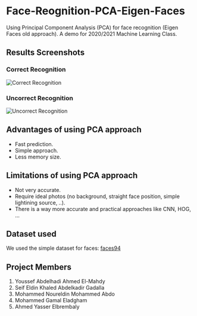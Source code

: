 # Face-Reognition-PCA-Eigen-Faces
Using Principal Component Analysis (PCA) for face recognition (Eigen Faces old approach). A demo for 2020/2021 Machine Learning Class. 

## Results Screenshots 
### Correct Recognition 

![Correct Recognition](https://cdn.discordapp.com/attachments/922801739596443658/930129624887865354/Testing_Correct.jpg)


### Uncorrect Recognition 

![Uncorrect Recognition](https://cdn.discordapp.com/attachments/922801739596443658/930129635755327488/Testing_Uncorrect.jpg)


## Advantages of using PCA approach 
- Fast prediction. 
- Simple approach. 
- Less memory size. 

## Limitations of using PCA approach 
- Not very accurate. 
- Require ideal photos (no background, straight face position, simple lightining source, ..). 
- There is a way more accurate and practical approaches like CNN, HOG, ...

## Dataset used 
We used the simple dataset for faces: [faces94](https://cmp.felk.cvut.cz/~spacelib/faces/faces94.html)

## Project Members 
1. Youssef Abdelhadi Ahmed El-Mahdy 
2. Seif Eldin Khaled Abdelkadir Gadalla
3. Mohammed Noureldin Mohammed Abdo 
4. Mohammed Gamal Eladgham
5. Ahmed Yasser Elbrembaly

